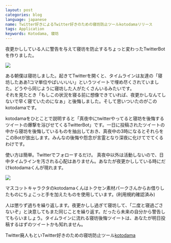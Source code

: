 ```yaml
---
layout: post
categories: blog
language: japanese
name: Twitter好きによるTwitter好きのための寝坊防止ツールkotodamaリリース
tags: Application
keywords: Kotodama, 寝坊
---
```


夜更かししている人に警告を与えて寝坊を防止するちょっと変わったTwitterBotを作りました。

<img src="https://dl.dropboxusercontent.com/u/12208857/img/kotodama_screenshot.png" class="image-on-frame-small">

ある朝僕は寝坊しました。起きてTwitterを開くと、タイムラインは友達の「寝坊したああ1コマ単位やばいいいい」というツイートで埋め尽くされていました。どうやら同じように寝坊した人がたくさんいるみたいです。<br>
それを見たとき「もしこの状況を寝る前に想像できていれば、夜更かしなんてしないで早く寝ていたのになぁ」と後悔しました。そして思いついたのがこのkotodamaです。

kotodamaをひとことで説明すると「真夜中にtwitterやってると寝坊を後悔するツイートの爆撃を浴びせてくるTwitterBot」です。一日に投稿されたツイートの中から寝坊を後悔しているものを抽出しておき、真夜中の3時になるとそれらをこのBotが放出します。みんなの後悔や怨念が言霊となり深夜に化けてでてくるわけです。

使い方は簡単。Twitterでフォローするだけ。
真夜中以外は活動しないので、日中タイムラインを汚される心配はありません。あなたが夜更かししている時にだけkotodamaくんが現れます。

<img src="https://dl.dropboxusercontent.com/u/12208857/img/kotodama_kotodama-01.png" class="image-center-small">

マスコットキャラクタのkotodamaくんはトクセン素材パークさんからお借りしたものにちょこっと手を加えたものを使用しています。(利用規約確認済み)

人は懲りず過ちを繰り返します。夜更かしし過ぎて寝坊して、「二度と寝過ごさないぞ」と決意してもまた同じことを繰り返す。だったら未来の自分から警告してもらいましょう。タイムラインに流れる寝坊後悔ツイートは、あなたが明日投稿するはずのツイートかも知れません。

Twitter廃人もといTwitter好きのための寝坊防止ツール[kotodama](http://markovlabo.net/kotodama)
